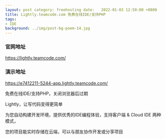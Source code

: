 ```yaml
---
layout: post category: freehosting date:   2022-01-03 12:50:00 +0800
title: Lightly.teamcode.com 免费在线IDE/支持PHP
tags:
- IDE
background: ../img/post-bg-poem-14.jpg
---
```


### 官网地址
https://lightly.teamcode.com/

### 演示地址
https://e7412211-5244-app.lightly.teamcode.com/

免费在线IDE/支持PHP，关闭浏览器后过期

Lightly，让写代码变得更简单

为您自动构建开发环境，提供优秀的IDE编程体验，支持客户端 & Cloud IDE 两种模式，

您的项目能实时存储在云端，可以与朋友协作开发或分享项目